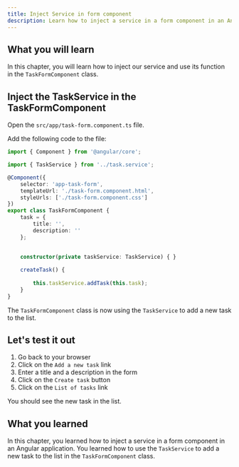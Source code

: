 ```yaml
---
title: Inject Service in form component
description: Learn how to inject a service in a form component in an Angular application.
---
```


## What you will learn

In this chapter, you will learn how to inject our service and use its function in the `TaskFormComponent` class.

## Inject the TaskService in the TaskFormComponent

Open the `src/app/task-form.component.ts` file.

Add the following code to the file:

```typescript ins={"1. import the TaskService": 2-3} ins={"2. Inject the TaskService in the class constructor": 16-17} ins={"3. Call the addTask function from the TaskService": 20-21}
import { Component } from '@angular/core';

import { TaskService } from '../task.service';

@Component({
    selector: 'app-task-form',
    templateUrl: './task-form.component.html',
    styleUrls: ['./task-form.component.css']
})
export class TaskFormComponent {
    task = {
        title: '',
        description: ''
    };
    

    constructor(private taskService: TaskService) { }
    
    createTask() {
        
        this.taskService.addTask(this.task);
    }
}
```

The `TaskFormComponent` class is now using the `TaskService` to add a new task to the list.

## Let's test it out

1. Go back to your browser
2. Click on the `Add a new task` link
3. Enter a title and a description in the form
4. Click on the `Create task` button
5. Click on the `List of tasks` link

You should see the new task in the list.

## What you learned

In this chapter, you learned how to inject a service in a form component in an Angular application. You learned how to use the `TaskService` to add a new task to the list in the `TaskFormComponent` class.

